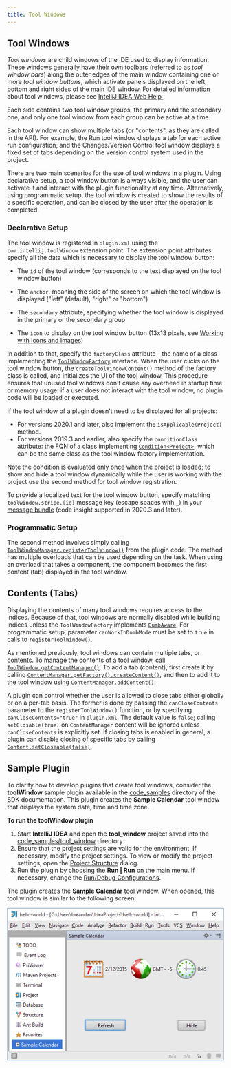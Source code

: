 ```yaml
---
title: Tool Windows
---
```

<!-- Copyright 2000-2020 JetBrains s.r.o. and other contributors. Use of this source code is governed by the Apache 2.0 license that can be found in the LICENSE file. -->

## Tool Windows

_Tool windows_ are child windows of the IDE used to display information.
These windows generally have their own toolbars (referred to as _tool window bars_) along the outer edges of the main window containing one or more _tool window buttons_, which activate panels displayed on the left, bottom and right sides of the main IDE window.
For detailed information about tool windows, please see [IntelliJ IDEA Web Help ](https://www.jetbrains.com/idea/help/tool-windows.html).

Each side contains two tool window groups, the primary and the secondary one, and only one tool window from each group can be active at a time.

Each tool window can show multiple tabs (or "contents", as they are called in the API).
For example, the Run tool window displays a tab for each active run configuration, and the Changes/Version Control tool window displays a fixed set of tabs depending on the version control system used in the project.

There are two main scenarios for the use of tool windows in a plugin.
Using declarative setup, a tool window button is always visible, and the user can activate it and interact with the plugin functionality at any time.
Alternatively, using programmatic setup, the tool window is created to show the results of a specific operation, and can be closed by the user after the operation is completed.

### Declarative Setup

The tool window is registered in `plugin.xml` using the `com.intellij.toolWindow` extension point.
The extension point attributes specify all the data which is necessary to display the tool window button:

*  The `id` of the tool window (corresponds to the text displayed on the tool window button)

*  The `anchor`, meaning the side of the screen on which the tool window is displayed ("left" (default), "right" or "bottom")

*  The `secondary` attribute, specifying whether the tool window is displayed in the primary or the secondary group

*  The `icon` to display on the tool window button (13x13 pixels, see [Working with Icons and Images](/reference_guide/work_with_icons_and_images.md))

In addition to that, specify the `factoryClass` attribute - the name of a class implementing the [`ToolWindowFactory`](upsource:///platform/platform-api/src/com/intellij/openapi/wm/ToolWindowFactory.java) interface.
When the user clicks on the tool window button, the `createToolWindowContent()` method of the factory class is called, and initializes the UI of the tool window.
This procedure ensures that unused tool windows don't cause any overhead in startup time or memory usage: if a user does not interact with the tool window, no plugin code will be loaded or executed.

If the tool window of a plugin doesn't need to be displayed for all projects:
* For versions 2020.1 and later, also implement the `isApplicable(Project)` method.
* For versions 2019.3 and earlier, also specify the `conditionClass` attribute: the FQN of a class implementing [`Condition<Project>`](upsource:///platform/util-rt/src/com/intellij/openapi/util/Condition.java), which can be the same class as the tool window factory implementation.

Note the condition is evaluated only once when the project is loaded; to show and hide a tool window dynamically while the user is working with the project use the second method for tool window registration.
              
To provide a localized text for the tool window button, specify matching `toolwindow.stripe.[id]` message key (escape spaces with `_`) in your [message bundle](/reference_guide/localization_guide.md) (code insight supported in 2020.3 and later).

### Programmatic Setup

The second method involves simply calling [`ToolWindowManager.registerToolWindow()`](upsource:///platform/platform-api/src/com/intellij/openapi/wm/ToolWindowManager.kt) from the plugin code.
The method has multiple overloads that can be used depending on the task.
When using an overload that takes a component, the component becomes the first content (tab) displayed in the tool window.
                     
## Contents (Tabs)

Displaying the contents of many tool windows requires access to the indices.
Because of that, tool windows are normally disabled while building indices unless the `ToolWindowFactory` implements [`DumbAware`](upsource:///platform/core-api/src/com/intellij/openapi/project/DumbAware.java). For programmatic setup, parameter `canWorkInDumbMode` must be set to `true` in calls to `registerToolWindow()`.

As mentioned previously, tool windows can contain multiple tabs, or contents.
To manage the contents of a tool window, call [`ToolWindow.getContentManager()`](upsource:///platform/platform-api/src/com/intellij/openapi/wm/ToolWindow.java).
To add a tab (content), first create it by calling [`ContentManager.getFactory().createContent()`](upsource:///platform/platform-api/src/com/intellij/ui/content/ContentManager.java), and then to add it to the tool window using [`ContentManager.addContent()`](upsource:///platform/platform-api/src/com/intellij/ui/content/ContentManager.java).

A plugin can control whether the user is allowed to close tabs either globally or on a per-tab basis.
The former is done by passing the `canCloseContents` parameter to the `registerToolWindow()` function, or by specifying `canCloseContents="true"` in `plugin.xml`.
The default value is `false`; calling `setClosable(true)` on `ContentManager` content will be ignored unless `canCloseContents` is explicitly set.
If closing tabs is enabled in general, a plugin can disable closing of specific tabs by calling [`Content.setCloseable(false)`](upsource:///platform/platform-api/src/com/intellij/ui/content/Content.java).

## Sample Plugin

To clarify how to develop plugins that create tool windows, consider the **toolWindow** sample plugin available in the [code_samples](https://github.com/JetBrains/intellij-sdk-code-samples/tree/master/tool_window) directory of the SDK documentation.
This plugin creates the **Sample Calendar** tool window that displays the system date, time and time zone.

**To run the toolWindow plugin**

1. Start **IntelliJ IDEA** and open the **tool_window** project saved into the [code_samples/tool_window](https://github.com/JetBrains/intellij-sdk-code-samples/tree/master/tool_window) directory.
2. Ensure that the project settings are valid for the environment.
   If necessary, modify the project settings.
   To view or modify the project settings, open the [Project Structure](https://www.jetbrains.com/help/idea/project-structure-dialog.html) dialog.
3. Run the plugin by choosing the **Run | Run** on the main menu.
   If necessary, change the [Run/Debug Configurations](https://www.jetbrains.com/help/idea/run-debug-configuration-plugin.html).

The plugin creates the **Sample Calendar** tool window.
When opened, this tool window is similar to the following screen:

![Sample Calendar](img/sample_calendar.png)
